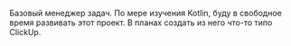Базовый менеджер задач. По мере изучения Kotlin, буду в свободное время развивать этот проект. В планах создать из него что-то типо ClickUp.
